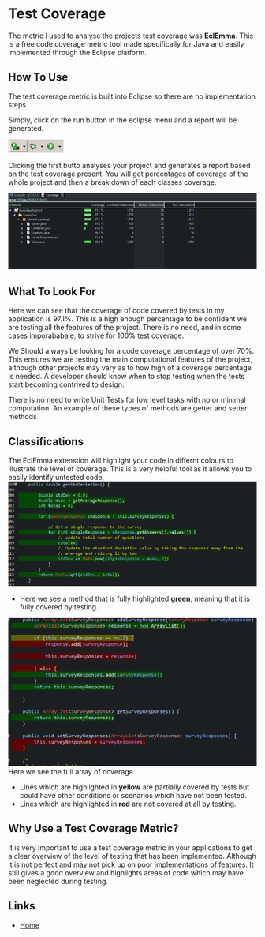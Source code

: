 # Test Coverage
The metric I used to analyse the projects test coverage was **EclEmma**. This is a free code coverage metric tool made specifically for Java and easily implemented through the Eclipse platform. 

## How To Use
The test coverage metric is built into Eclipse so there are no implementation steps. 

Simply, click on the run button in the eclipse menu and a report will be generated.

![Image of Launch](Images/launchtoolbar.gif)

Clicking the first butto analyses your project and generates a report based on the test coverage present. You will get percentages of coverage of the whole project and then a break down of each classes coverage. 


![Image of Test Coverage Percentage](Images/testCoverage.png)

## What To Look For
Here we can see that the coverage of code covered by tests in my application is 97.1%. This is a high enough percentage to be confident we are testing all the features of the project. There is no need, and in some cases imporababale, to strive for 100% test coverage. 

We Should always be looking for a code coverage percentage of over 70%. This ensures we are testing the main computational features of the project, although other projects may vary as to how high of a coverage percentage is needed. A developer should know when to stop testing when the tests start becoming contrived to design. 

There is no need to write Unit Tests for low level tasks with no or minimal computation. An example of these types of methods are getter and setter methods 

## Classifications
The EclEmma extenstion will highlight your code in differnt colours to illustrate the level of coverage. This is a very helpful tool as it allows you to easily identify untested code.
![Image of method with Full Test Coverage ](Images/Green.png)
- Here we see a method that is fully highlighted **green**, meaning that it is fully covered by testing. 


![Image of method with Full Test Coverage ](Images/diff.png)
Here we see the full array of coverage.
- Lines which are highlighted in **yellow** are partially covered by tests but could have other conditions or scenarios which have not been tested.
- Lines which are highlighted in **red** are not covered at all by testing.

## Why Use a Test Coverage Metric?
It is very important to use a test coverage metric in your applications to get a clear overview of the level of testing that has been implemented. Although it is not perfect and may not pick up on poor implementations of features. It still gives a good overview and highlights areas of code which may have been neglected during testing. 


## Links
- [Home](README.md)
